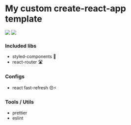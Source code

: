 # My custom create-react-app template

<a href="https://www.npmjs.com/package/cra-template-zeko369"><img src="https://img.shields.io/npm/v/cra-template-zeko369?style=flat"></a>
<a href="https://www.npmjs.com/package/cra-template-zeko369"><img src="https://img.shields.io/npm/dm/cra-template-zeko369?style=flat"></a>

### Included libs

- styled-components 💅
- react-router 🛣️

### Configs

- react fast-refresh 😍⚡️

### Tools / Utils

- prettier
- eslint
